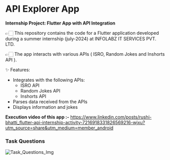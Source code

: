 # API Explorer App

**Internship Project: Flutter App with API Integration**

👉🏻 This repository contains the code for a Flutter application developed during a summer internship (july-2024) at INFOLABZ IT SERVICES PVT. LTD.

👉🏻 The app interacts with various APIs ( ISRO, Random Jokes and Inshorts API ).

✨ Features:

- Integrates with the following APIs:
  - ISRO API
  - Random Jokes API
  - Inshorts API
- Parses data received from the APIs
- Displays information and jokes

**Execution video of this app :-** https://www.linkedin.com/posts/rushi-bhatti_flutter-api-internship-activity-7216918331826569216-wjxu?utm_source=share&utm_medium=member_android

### Task Questions

![Task_Questions_Img](https://github.com/RushiBhatti/API_Explorer_App/assets/139007370/a5880188-3b4f-4542-8f39-07a844515ae2)
